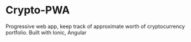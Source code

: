 # Crypto-PWA
Progressive web app, keep track of approximate worth of cryptocurrency portfolio. Built with Ionic, Angular 

